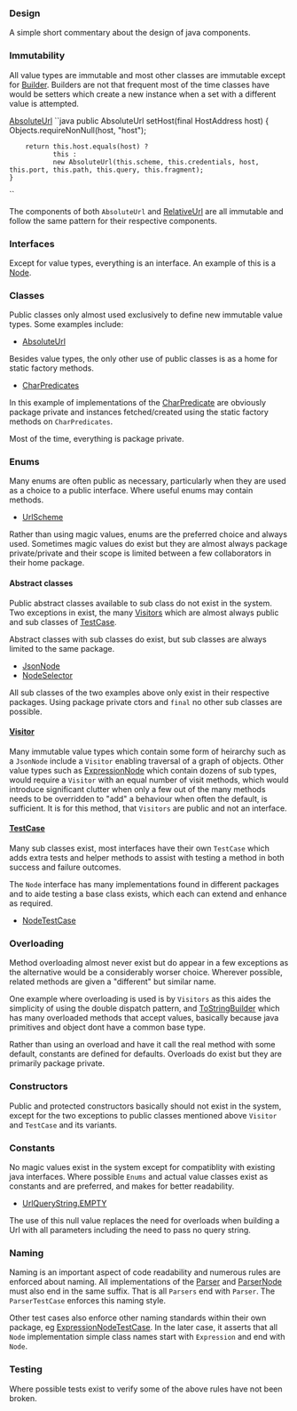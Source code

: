 ### Design
A simple short commentary about the design of java components.


### Immutability
All value types are immutable and most other classes are immutable except for 
[Builder](https://github.com/mP1/walkingkooka/blob/master/src/main/java/walkingkooka/build/Builder.java). Builders
are not that frequent most of the time classes have would be setters which create a new instance when a set with a different
value is attempted.

[AbsoluteUrl](https://github.com/mP1/walkingkooka/blob/master/src/main/java/walkingkooka/net/AbsoluteUrl.java)
``java
    public AbsoluteUrl setHost(final HostAddress host) {
        Objects.requireNonNull(host, "host");

        return this.host.equals(host) ?
               this :
               new AbsoluteUrl(this.scheme, this.credentials, host, this.port, this.path, this.query, this.fragment);
    }
``

The components of both `AbsoluteUrl` and [RelativeUrl](https://github.com/mP1/walkingkooka/blob/master/src/main/java/walkingkooka/net/RelativeUrl.java) 
are all immutable and follow the same pattern for their respective components.


### Interfaces
Except for value types, everything is an interface. An example of this is a [Node](https://github.com/mP1/walkingkooka/blob/master/src/main/java/walkingkooka/tree/Node.java).



### Classes
Public classes only almost used exclusively to define new immutable value types. Some examples include:

- [AbsoluteUrl](https://github.com/mP1/walkingkooka/blob/master/src/main/java/walkingkooka/net/AbsoluteUrl.java)

Besides value types, the only other use of public classes is as a home for static factory methods.

- [CharPredicates](https://github.com/mP1/walkingkooka/blob/master/src/main/java/walkingkooka/predicate/character/CharPredicates.java)

In this example of implementations of the
[CharPredicate](https://github.com/mP1/walkingkooka/blob/master/src/main/java/walkingkooka/predicate/character/CharPredicate.java)
are obviously package private and instances fetched/created using the static factory methods on `CharPredicates`.

Most of the time, everything is package private.




### Enums
Many enums are often public as necessary, particularly when they are used as a choice to a public interface.
Where useful enums may contain methods.

- [UrlScheme](https://github.com/mP1/walkingkooka/blob/master/src/main/java/walkingkooka/net/UrlScheme.java)

Rather than using magic values, enums are the preferred choice and always used. Sometimes magic values do exist but
they are almost always package private/private and their scope is limited between a few collaborators in their home
package.


#### Abstract classes

Public abstract classes available to sub class do not exist in the system. Two exceptions in exist, the many
[Visitors](https://github.com/mP1/walkingkooka/blob/master/src/main/java/walkingkooka/tree/visit/Visitor.java) which are almost always
public and sub classes of [TestCase](https://github.com/mP1/walkingkooka/blob/master/src/main/java/walkingkooka/test/TestCase.java).

Abstract classes with sub classes do exist, but sub classes are always limited to the same package.

- [JsonNode](https://github.com/mP1/walkingkooka/blob/master/src/main/java/walkingkooka/tree/json/JsonNode.java)
- [NodeSelector](https://github.com/mP1/walkingkooka/blob/master/src/main/java/walkingkooka/tree/select/NodeSelector.java)

All sub classes of the two examples above only exist in their respective packages. Using package private ctors and `final`
no other sub classes are possible.

#### [Visitor](https://github.com/mP1/walkingkooka/blob/master/src/main/java/walkingkooka/tree/visit/Visitor.java)

Many immutable value types which contain some form of heirarchy such as a `JsonNode` include a `Visitor` enabling
traversal of a graph of objects. Other value types such as
[ExpressionNode](https://github.com/mP1/walkingkooka/blob/master/src/main/java/walkingkooka/tree/expression/ExpressionNode.java)
which contain dozens of sub types, would require a `Visitor` with an equal number of visit methods, which would introduce
significant clutter when only a few out of the many methods needs to be overridden to "add" a behaviour when often the
default, is sufficient. It is for this method, that `Visitors` are public and not an interface.

#### [TestCase](https://github.com/mP1/walkingkooka/blob/master/src/main/java/walkingkooka/test/TestCase.java)
Many sub classes exist, most interfaces have their own `TestCase` which adds extra tests and helper methods to assist
with testing a method in both success and failure outcomes.

The `Node` interface has many implementations found in different packages and to aide testing a base class exists,
which each can extend and enhance as required.

- [NodeTestCase](https://github.com/mP1/walkingkooka/blob/master/src/main/java/walkingkooka/tree/NodeTestCase.java)



### Overloading
Method overloading almost never exist but do appear in a few exceptions as the alternative would be a considerably worser
choice. Wherever possible, related methods are given a "different" but similar name.

One example where overloading is used is by `Visitors` as this aides the simplicity of using the double dispatch pattern,
and [ToStringBuilder](https://github.com/mP1/walkingkooka/blob/master/src/main/java/walkingkooka/ToStringBuilder.java)
which has many overloaded methods that accept values, basically because java primitives and object dont have a common
base type.

Rather than using an overload and have it call the real method with some default, constants are defined for defaults.
Overloads do exist but they are primarily package private.



### Constructors
Public and protected constructors basically should not exist in the system, except for the two exceptions to public
classes mentioned above `Visitor` and `TestCase` and its variants.



### Constants
No magic values exist in the system except for compatiblity with existing java interfaces. Where possible `Enums` and
actual value classes exist as constants and are preferred, and makes for better readability.

- [UrlQueryString.EMPTY](https://github.com/mP1/walkingkooka/blob/master/src/main/java/walkingkooka/net/UrlQueryString.java)

The use of this null value replaces the need for overloads when building a Url with all parameters including the need
to pass no query string.



### Naming
Naming is an important aspect of code readability and numerous rules are enforced about naming. All implementations of
the [Parser](https://github.com/mP1/walkingkooka/blob/master/src/main/java/walkingkooka/text/cursor/parser/Parser.java)
and [ParserNode](https://github.com/mP1/walkingkooka/blob/master/src/main/java/walkingkooka/text/cursor/parser/ParserToken.java)
must also end in the same suffix. That is all `Parsers` end with `Parser`. The `ParserTestCase` enforces this naming
style.

Other test cases also enforce other naming standards within their own package, eg
[ExpressionNodeTestCase](https://github.com/mP1/walkingkooka/blob/master/src/test/java/walkingkooka/tree/expression/ExpressionNodeTestCase.java).
In the later case, it asserts that all `Node` implementation simple class names start with `Expression` and end with
`Node`.


### Testing
Where possible tests exist to verify some of the above rules have not been broken.